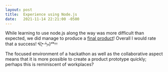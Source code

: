 ```yaml
---
layout: post
title:  Experience using Node.js
date:   2021-11-14 22:21:00 -0500
---
```


While learning to use node.js along the way was more difficult than expected, we did manage to produce a [final product](https://github.com/synkathairo/ruebook)! Overall I would rate that a success! ٩(•̤̀ᵕ•̤́๑)ᵒᵏᵎᵎᵎᵎ

The focused environment of a hackathon as well as the collaborative aspect means that it is more possible to create a product prototype quickly; perhaps this is reminiscent of workplaces?